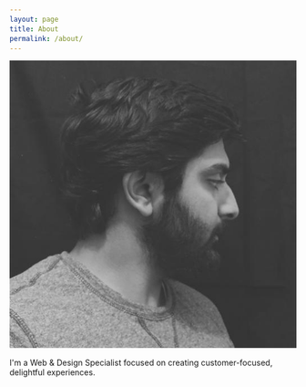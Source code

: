 ```yaml
---
layout: page
title: About
permalink: /about/
---
```


![Image of ME](/img/profile.jpg)

I'm a Web & Design Specialist focused on creating customer-focused, delightful experiences.
